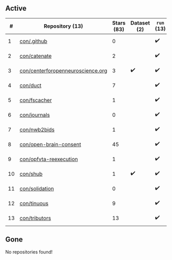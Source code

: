 ## Active
| # | Repository (13) | Stars (83) | Dataset (2) | `run` (13) | `containers-run` | Last Modified |
| --- | --- | --- | --- | --- | --- | --- |
| 1 | [con/.github](https://github.com/con/.github) | 0 |  | :heavy_check_mark: |  | 2024-10-29 20:12:31+00:00 |
| 2 | [con/catenate](https://github.com/con/catenate) | 2 |  | :heavy_check_mark: |  | 2025-04-30 19:04:11+00:00 |
| 3 | [con/centerforopenneuroscience.org](https://github.com/con/centerforopenneuroscience.org) | 3 | :heavy_check_mark: | :heavy_check_mark: |  | 2025-08-11 13:54:11+00:00 |
| 4 | [con/duct](https://github.com/con/duct) | 7 |  | :heavy_check_mark: |  | 2025-08-01 14:24:54+00:00 |
| 5 | [con/fscacher](https://github.com/con/fscacher) | 1 |  | :heavy_check_mark: |  | 2025-08-03 17:21:47+00:00 |
| 6 | [con/journals](https://github.com/con/journals) | 0 |  | :heavy_check_mark: |  | 2024-05-03 21:05:38+00:00 |
| 7 | [con/nwb2bids](https://github.com/con/nwb2bids) | 1 |  | :heavy_check_mark: |  | 2025-08-14 20:47:54+00:00 |
| 8 | [con/open-brain-consent](https://github.com/con/open-brain-consent) | 45 |  | :heavy_check_mark: |  | 2025-01-27 12:35:42+00:00 |
| 9 | [con/opfvta-reexecution](https://github.com/con/opfvta-reexecution) | 1 |  | :heavy_check_mark: |  | 2024-08-02 08:06:56+00:00 |
| 10 | [con/shub](https://github.com/con/shub) | 1 | :heavy_check_mark: | :heavy_check_mark: |  | 2023-10-19 16:30:00+00:00 |
| 11 | [con/solidation](https://github.com/con/solidation) | 0 |  | :heavy_check_mark: |  | 2025-03-07 19:34:19+00:00 |
| 12 | [con/tinuous](https://github.com/con/tinuous) | 9 |  | :heavy_check_mark: |  | 2025-08-12 00:01:21+00:00 |
| 13 | [con/tributors](https://github.com/con/tributors) | 13 |  | :heavy_check_mark: |  | 2025-05-14 15:25:41+00:00 |

## Gone
No repositories found!
